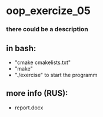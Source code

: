 # oop_exercize_05
### there could be a description

## in bash:
- "cmake cmakelists.txt"
- "make"
- "./exercise" to start the programm

## more info (RUS):
- report.docx
